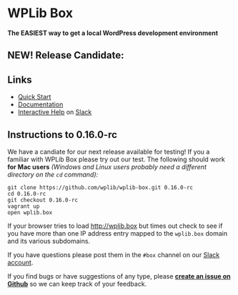 # WPLib Box

**The EASIEST way to get a local WordPress development environment**

## NEW! Release Candidate:

## Links
 - [Quick Start](http://wplib.github.io/wplib-box/)
 - [Documentation](http://wplib.github.io/wplib-box/)
 - [Interactive Help](https://slackpass.io/wplib) on [Slack](https://slackhq.com)

## Instructions to 0.16.0-rc 

We have a candiate for our next release available for testing! If you a familiar with WPLib Box please try out our test. The following should work **for Mac users** _(Windows and Linux users probably need a different directory on the `cd` command):_

```cd ~/Sites
git clone https://github.com/wplib/wplib-box.git 0.16.0-rc
cd 0.16.0-rc
git checkout 0.16.0-rc
vagrant up
open wplib.box
```

If your browser tries to load http://wplib.box but times out check to see if you have more than one IP address entry mapped to the `wplib.box` domain and its various subdomains.

If you have questions please post them in the `#box` channel on our [Slack account](https://slackpass.io/wplib).

If you find bugs or have suggestions of any type, please [**create an issue on Github**](https://github.com/wplib/wplib-box/issues/new) so we can keep track of your feedback.
